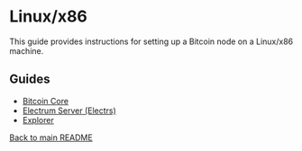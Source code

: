 # Linux/x86

This guide provides instructions for setting up a Bitcoin node on a Linux/x86 machine.

## Guides

* [Bitcoin Core](./bitcoind.md)
* [Electrum Server (Electrs)](./electrs.md)
* [Explorer](./explorer.md)

[Back to main README](../README.md)
